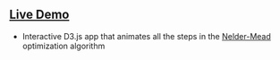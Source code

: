 ## [Live Demo]( http://nelder-mead.s3-website.us-east-2.amazonaws.com)

* Interactive D3.js app that animates all the steps in the [Nelder-Mead](https://en.wikipedia.org/wiki/Nelder%E2%80%93Mead_method) optimization algorithm
